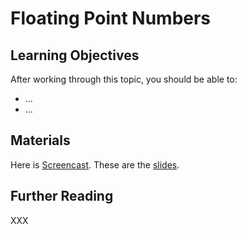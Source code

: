 # Floating Point Numbers

## Learning Objectives

After working through this topic, you should be able to:

- ...
- ...

## Materials

Here is [Screencast](https://player.uni-bonn.educast.nrw/xxx). These are the
[slides](background-floats.pdf).

## Further Reading

XXX
